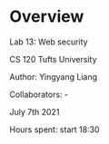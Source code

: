 # Overview
Lab 13: Web security

CS 120 Tufts University

Author: Yingyang Liang

Collaborators: -

July 7th 2021

Hours spent:
start 18:30
